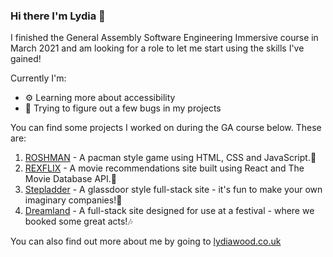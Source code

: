### Hi there I'm Lydia 👋

I finished the General Assembly Software Engineering Immersive course in March 2021 and am looking for a role to let me start using the skills I've gained! 

Currently I'm:
- ⚙️  Learning more about accessibility
- 🐛  Trying to figure out a few bugs in my projects

You can find some projects I worked on during the GA course below. These are:
1. <a href="https://lydiarrrw.github.io/project-1/">ROSHMAN</a> - A pacman style game using HTML, CSS and JavaScript.👻
2. <a href="https://lydiarrrw.github.io/project-2/">REXFLIX</a> - A movie recommendations site built using React and The Movie Database API.🦖
3. <a href="https://stepladderlw.herokuapp.com/">Stepladder</a> - A glassdoor style full-stack site - it's fun to make your own imaginary companies!💼
4. <a href="http://dreamlandlw.herokuapp.com/">Dreamland</a> - A full-stack site designed for use at a festival - where we booked some great acts!🎶


You can also find out more about me by going to <a href="www.lydiawood.co.uk/">lydiawood.co.uk</a>

<!--
**lydiarrrw/lydiarrrw** is a ✨ _special_ ✨ repository because its `README.md` (this file) appears on your GitHub profile.

Here are some ideas to get you started:

- 🔭 I’m currently working on ...
- 🌱 I’m currently learning ...
- 👯 I’m looking to collaborate on ...
- 🤔 I’m looking for help with ...
- 💬 Ask me about ...
- 📫 How to reach me: ...
- 😄 Pronouns: ...
- ⚡ Fun fact: ...
-->
